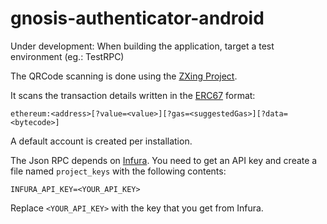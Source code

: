 # gnosis-authenticator-android

Under development: When building the application, target a test environment (eg.: TestRPC)

The QRCode scanning is done using the [ZXing Project](https://github.com/zxing/zxing).

It scans the transaction details written in the [ERC67](https://github.com/ethereum/EIPs/issues/67) format:
```
ethereum:<address>[?value=<value>][?gas=<suggestedGas>][?data=<bytecode>]
```
A default account is created per installation.

The Json RPC depends on [Infura](https://infura.io/). You need to get an API key and create a file named `project_keys` with the following contents:
```
INFURA_API_KEY=<YOUR_API_KEY>
```

Replace `<YOUR_API_KEY>` with the key that you get from Infura.
